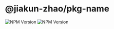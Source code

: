 # @jiakun-zhao/pkg-name

![NPM Version](https://img.shields.io/npm/v/@jiakun-zhao/pkg-name?labelColor=%23000&color=%23954)
![NPM Version](https://img.shields.io/npm/l/@jiakun-zhao/pkg-name?labelColor=%23000&color=%23954)

